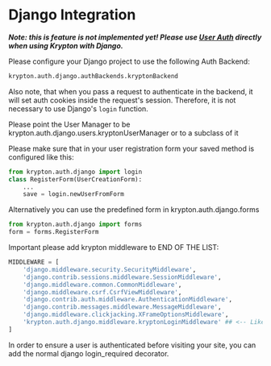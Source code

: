 # Django Integration

***Note: this is feature is not implemented yet! Please use [User Auth](README-USER-AUTH.md) directly when using Krypton with Django.***

Please configure your Django project to use the following Auth Backend:

```python
krypton.auth.django.authBackends.kryptonBackend
```

Also note, that when you pass a request to authenticate in the backend, it will set auth cookies inside the request's session. Therefore, it is not necessary to use Django's `login` function.

Please point the User Manager to be krypton.auth.django.users.kryptonUserManager or to a subclass of it

Please make sure that in your user registration form your saved method is configured like this:

```python
from krypton.auth.django import login
class RegisterForm(UserCreationForm):
    ...
    save = login.newUserFromForm
```

Alternatively you can use the predefined form in krypton.auth.django.forms

```python
from krypton.auth.django import forms
form = forms.RegisterForm
```

Important please add krypton middleware to END OF THE LIST:

```python
MIDDLEWARE = [
    'django.middleware.security.SecurityMiddleware',
    'django.contrib.sessions.middleware.SessionMiddleware',
    'django.middleware.common.CommonMiddleware',
    'django.middleware.csrf.CsrfViewMiddleware',
    'django.contrib.auth.middleware.AuthenticationMiddleware',
    'django.contrib.messages.middleware.MessageMiddleware',
    'django.middleware.clickjacking.XFrameOptionsMiddleware',
    'krypton.auth.django.middleware.kryptonLoginMiddleware' ## <-- Like here
]
```

In order to ensure a user is authenticated before visiting your site, you can add the normal django login_required decorator.
